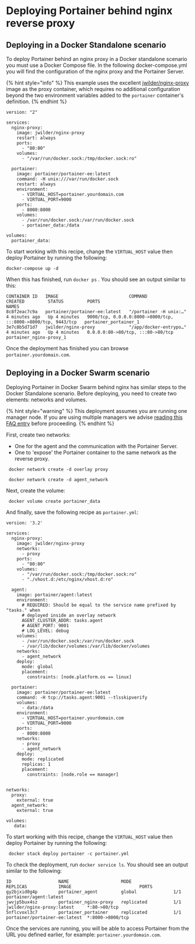 # Deploying Portainer behind nginx reverse proxy

## Deploying in a Docker Standalone scenario

To deploy Portainer behind an nginx proxy in a Docker standalone scenario you must use a Docker Compose file. In the following docker-compose.yml you will find the configuration of the nginx proxy and the Portainer Server.

{% hint style="info" %}
This example uses the excellent [jwilder/nginx-proxy](https://hub.docker.com/r/jwilder/nginx-proxy) image as the proxy container, which requires no additional configuration beyond the two environment variables added to the `portainer` container's definition.
{% endhint %}

```
version: "2"

services:
  nginx-proxy:
    image: jwilder/nginx-proxy
    restart: always
    ports:
      - "80:80"
    volumes:
      - "/var/run/docker.sock:/tmp/docker.sock:ro"

  portainer:
    image: portainer/portainer-ee:latest
    command: -H unix:///var/run/docker.sock
    restart: always
    environment:
      - VIRTUAL_HOST=portainer.yourdomain.com
      - VIRTUAL_PORT=9000
    ports:
      - 8000:8000
    volumes:
      - /var/run/docker.sock:/var/run/docker.sock
      - portainer_data:/data

volumes:
  portainer_data:
```

To start working with this recipe, change the `VIRTUAL_HOST` value then deploy Portainer by running the following:

```
docker-compose up -d
```

When this has finished, run `docker ps` . You should  see an output similar to this:

```
CONTAINER ID   IMAGE                           COMMAND                  CREATED         STATUS         PORTS                                                           NAMES
8c8f2eac7c9a   portainer/portainer-ee:latest   "/portainer -H unix:…"   4 minutes ago   Up 4 minutes   9000/tcp, 0.0.0.0:8000->8000/tcp, :::8000->8000/tcp, 9443/tcp   portainer_portainer_1
3e7c8b5d71d7   jwilder/nginx-proxy             "/app/docker-entrypo…"   4 minutes ago   Up 4 minutes   0.0.0.0:80->80/tcp, :::80->80/tcp                               portainer_nginx-proxy_1
```

Once the deployment has finished you can browse `portainer.yourdomain.com`.

## Deploying in a Docker Swarm scenario

Deploying Portainer in Docker Swarm behind nginx has similar steps to the Docker Standalone scenario. Before deploying, you need to create two elements: networks and volumes.

{% hint style="warning" %}
This deployment assumes you are running one manager node. If you are using multiple managers we advise [reading this FAQ entry](../../faq/installing/how-can-i-ensure-portainers-configuration-is-retained.md#docker-swarm) before proceeding.
{% endhint %}

First, create two networks:

* One for the agent and the communication with the Portainer Server.
* One to 'expose' the Portainer container to the same network as the reverse proxy.

```
 docker network create -d overlay proxy
```

```
 docker network create -d agent_network
```

Next, create the volume:

```
 docker volume create portainer_data
```

And finally, save the following recipe as `portainer.yml`:

```
version: '3.2'

services:
  nginx-proxy:
    image: jwilder/nginx-proxy
    networks:
      - proxy
    ports:
      - "80:80"
    volumes:
      - "/var/run/docker.sock:/tmp/docker.sock:ro"
      - "./vhost.d:/etc/nginx/vhost.d:ro"

  agent:
    image: portainer/agent:latest
    environment:
      # REQUIRED: Should be equal to the service name prefixed by "tasks." when
      # deployed inside an overlay network
      AGENT_CLUSTER_ADDR: tasks.agent
      # AGENT_PORT: 9001
      # LOG_LEVEL: debug
    volumes:
      - /var/run/docker.sock:/var/run/docker.sock
      - /var/lib/docker/volumes:/var/lib/docker/volumes
    networks:
      - agent_network
    deploy:
      mode: global
      placement:
        constraints: [node.platform.os == linux]

  portainer:
    image: portainer/portainer-ee:latest
    command: -H tcp://tasks.agent:9001 --tlsskipverify
    volumes:
      - data:/data
    environment:
      - VIRTUAL_HOST=portainer.yourdomain.com
      - VIRTUAL_PORT=9000
    ports:
      - 8000:8000
    networks:
      - proxy
      - agent_network
    deploy:
      mode: replicated
      replicas: 1
      placement:
        constraints: [node.role == manager]


networks:
  proxy:
    external: true
  agent_network:
    external: true

volumes:
   data:
```

To start working with this recipe, change the `VIRTUAL_HOST` value then deploy Portainer by running the following:

```
 docker stack deploy portainer -c portainer.yml
```

To check the deployment, run `docker service ls`. You should see an output similar to the following:

```
ID                  NAME                    MODE                REPLICAS            IMAGE                          PORTS
gy2bjxid0g4p        portainer_agent         global              1/1                 portainer/agent:latest
jwvjp5bux4sz        portainer_nginx-proxy   replicated          1/1                 jwilder/nginx-proxy:latest     *:80->80/tcp
5nflcvoxl3c7        portainer_portainer     replicated          1/1                 portainer/portainer-ee:latest  *:8000->8000/tcp
```

Once the services are running, you will be able to access Portainer from the URL you defined earlier, for example: `portainer.yourdomain.com`.
